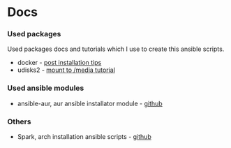 Docs
====

### Used packages
Used packages docs and tutorials which I use to create this ansible scripts.

* docker - [post installation tips](https://docs.docker.com/install/linux/linux-postinstall/)
* udisks2 - [mount to /media tutorial](https://wiki.archlinux.org/index.php/udisks#Tips_and_tricks)


### Used ansible modules
* ansible-aur, aur ansible installator module - [github](https://github.com/kewlfft/ansible-aur.git)


### Others
* Spark, arch installation ansible scripts - [github](https://github.com/pigmonkey/spark)
